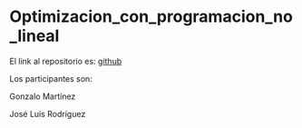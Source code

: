 # Optimizacion_con_programacion_no_lineal

El link al repositorio es: [github](https://github.com/GonzaloGmv/Optimizacion_con_programacion_no_lineal)

Los participantes son:

Gonzalo Martínez

José Luis Rodríguez
